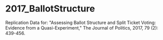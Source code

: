 # 2017_BallotStructure
Replication Data for: "Assessing Ballot Structure and Split Ticket Voting: Evidence from a Quasi-Experiment," The Journal of Politics, 2017, 79 (2): 439-456.
